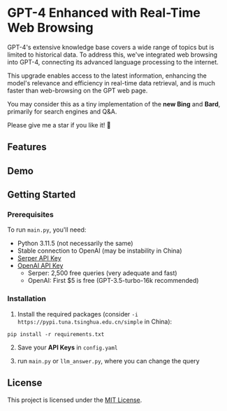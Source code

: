 GPT-4 Enhanced with Real-Time Web Browsing
==========================================

GPT-4's extensive knowledge base covers a wide range of topics but is limited to historical data. To address this, we've integrated web browsing into GPT-4, connecting its advanced language processing to the internet. 

This upgrade enables access to the latest information, enhancing the model's relevance and efficiency in real-time data retrieval, and is much faster than web-browsing on the GPT web page.

You may consider this as a tiny implementation of the **new Bing** and **Bard**, primarily for search engines and Q&A.

Please give me a star if you like it! 🌟

Features
--------


Demo
----



Getting Started
---------------

### Prerequisites

To run `main.py`, you'll need:
* Python 3.11.5 (not necessarily the same)
* Stable connection to OpenAI (may be instability in China)
* [Serper API Key](https://serper.dev)
* [OpenAI API Key](https://openai.com/blog/openai-api)
    * Serper: 2,500 free queries (very adequate and fast)
    * OpenAI: First $5 is free (GPT-3.5-turbo-16k  recommended)
    
### Installation
1. Install the required packages (consider `-i https://pypi.tuna.tsinghua.edu.cn/simple` in China):

```
pip install -r requirements.txt
```

2. Save your **API Keys** in `config.yaml`

3. run `main.py` or `llm_answer.py`, where you can change the query

License
-------

This project is licensed under the [MIT License](./LICENSE).
